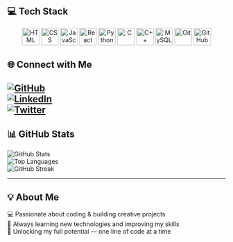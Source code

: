 ## 💻 Tech Stack

<p align="center" >
  <img src="https://cdn.jsdelivr.net/gh/devicons/devicon/icons/html5/html5-original.svg" alt="HTML" width="40" height="40"/>  
  <img src="https://cdn.jsdelivr.net/gh/devicons/devicon/icons/css3/css3-original.svg" alt="CSS" width="40" height="40"/>  
  <img src="https://cdn.jsdelivr.net/gh/devicons/devicon/icons/javascript/javascript-original.svg" alt="JavaScript" width="40" height="40"/>  
  <img src="https://cdn.jsdelivr.net/gh/devicons/devicon/icons/react/react-original.svg" alt="React" width="40" height="40"/>  
  <img src="https://cdn.jsdelivr.net/gh/devicons/devicon/icons/python/python-original.svg" alt="Python" width="40" height="40"/>  
  <img src="https://cdn.jsdelivr.net/gh/devicons/devicon/icons/c/c-original.svg" alt="C" width="40" height="40"/>  
  <img src="https://cdn.jsdelivr.net/gh/devicons/devicon/icons/cplusplus/cplusplus-original.svg" alt="C++" width="40" height="40"/>  
  <img src="https://cdn.jsdelivr.net/gh/devicons/devicon/icons/mysql/mysql-original.svg" alt="MySQL" width="40" height="40"/>  
  <img src="https://cdn.jsdelivr.net/gh/devicons/devicon/icons/git/git-original.svg" alt="Git" width="40" height="40"/>  
  <img src="https://cdn.jsdelivr.net/gh/devicons/devicon/icons/github/github-original.svg" alt="GitHub" width="40" height="40"/>  
</p>

## 🌐 Connect with Me  

[![GitHub](https://img.shields.io/badge/GitHub-000?style=for-the-badge&logo=github&logoColor=white)](https://github.com/rohitdeppi38)  
[![LinkedIn](https://img.shields.io/badge/LinkedIn-0A66C2?style=for-the-badge&logo=linkedin&logoColor=white)](https://www.linkedin.com/in/rohit-kuwarbi-97488431a/)  
[![Twitter](https://img.shields.io/badge/Twitter-1DA1F2?style=for-the-badge&logo=twitter&logoColor=white)](https://x.com/deppirohit38)  
---

## 📊 GitHub Stats
![GitHub Stats](https://github-readme-stats.vercel.app/api?username=rohitdeppi38&show_icons=true&theme=radical)  
![Top Languages](https://github-readme-stats.vercel.app/api/top-langs/?username=rohitdeppi38&layout=compact&theme=radical)  
![GitHub Streak](https://streak-stats.demolab.com?user=rohitdeppi38&theme=radical)

---

## 💡 About Me
💻 Passionate about coding & building creative projects  
🚀 Always learning new technologies and improving my skills  
🌟 Unlocking my full potential — one line of code at a time
